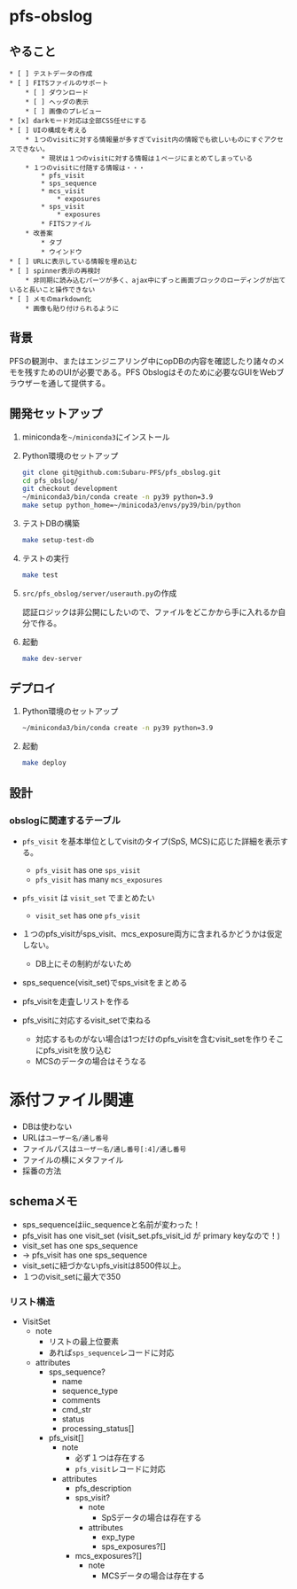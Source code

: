 # pfs-obslog

## やること
    * [ ] テストデータの作成
    * [ ] FITSファイルのサポート
        * [ ] ダウンロード
        * [ ] ヘッダの表示
        * [ ] 画像のプレビュー
    * [x] darkモード対応は全部CSS任せにする
    * [ ] UIの構成を考える
        * １つのvisitに対する情報量が多すぎてvisit内の情報でも欲しいものにすぐアクセスできない。
            * 現状は１つのvisitに対する情報は１ページにまとめてしまっている
        * １つのvisitに付随する情報は・・・
            * pfs_visit
            * sps_sequence
            * mcs_visit
                * exposures
            * sps_visit
                * exposures
            * FITSファイル
        * 改善案
            * タブ
            * ウインドウ
    * [ ] URLに表示している情報を埋め込む
    * [ ] spinner表示の再検討
        * 非同期に読み込むパーツが多く、ajax中にずっと画面ブロックのローディングが出ていると長いこと操作できない
    * [ ] メモのmarkdown化
        * 画像も貼り付けられるように

## 背景

PFSの観測中、またはエンジニアリング中にopDBの内容を確認したり諸々のメモを残すためのUIが必要である。PFS Obslogはそのために必要なGUIをWebブラウザーを通して提供する。

## 開発セットアップ

1. minicondaを`~/miniconda3`にインストール
1. Python環境のセットアップ
    ```bash
    git clone git@github.com:Subaru-PFS/pfs_obslog.git
    cd pfs_obslog/
    git checkout development
    ~/miniconda3/bin/conda create -n py39 python=3.9
    make setup python_home=~/minicoda3/envs/py39/bin/python
    ```
1. テストDBの構築
    ```bash
    make setup-test-db  
    ```

1. テストの実行
    ```bash
    make test
    ```

1. `src/pfs_obslog/server/userauth.py`の作成

    認証ロジックは非公開にしたいので、ファイルをどこかから手に入れるか自分で作る。

1. 起動
    ```bash
    make dev-server
    ```

## デプロイ

1. Python環境のセットアップ
    ```bash
    ~/miniconda3/bin/conda create -n py39 python=3.9
    ```

1. 起動
    ```bash
    make deploy
    ```

## 設計

### obslogに関連するテーブル
* `pfs_visit` を基本単位としてvisitのタイプ(SpS, MCS)に応じた詳細を表示する。
    * `pfs_visit` has one `sps_visit`
    * `pfs_visit` has many `mcs_exposures`
* `pfs_visit` は `visit_set` でまとめたい
    * `visit_set` has one `pfs_visit`

* １つのpfs_visitがsps_visit、mcs_exposure両方に含まれるかどうかは仮定しない。
    * DB上にその制約がないため
* sps_sequence(visit_set)でsps_visitをまとめる
* pfs_visitを走査しリストを作る
* pfs_visitに対応するvisit_setで束ねる
    * 対応するものがない場合は1つだけのpfs_visitを含むvisit_setを作りそこにpfs_visitを放り込む
    * MCSのデータの場合はそうなる

# 添付ファイル関連

* DBは使わない
* URLは`ユーザー名/通し番号`
* ファイルパスは`ユーザー名/通し番号[:4]/通し番号`
* ファイルの横にメタファイル
* 採番の方法

## schemaメモ

* sps_sequenceはiic_sequenceと名前が変わった！
* pfs_visit has one visit_set (visit_set.pfs_visit_id が primary keyなので！)
* visit_set has one sps_sequence
* -> pfs_visit has one sps_sequence
* visit_setに紐づかないpfs_visitは8500件以上。
* １つのvisit_setに最大で350

### リスト構造
* VisitSet
    * note
        * リストの最上位要素
        * あれば`sps_sequence`レコードに対応
    * attributes
        * sps_sequence?
            * name
            * sequence_type
            * comments
            * cmd_str
            * status
            * processing_status[]
        * pfs_visit[]
            * note
                * 必ず１つは存在する
                * `pfs_visit`レコードに対応
            * attributes
                * pfs_description
                * sps_visit?
                    * note
                        * SpSデータの場合は存在する
                    * attributes
                        * exp_type
                        * sps_exposures?[]
                * mcs_exposures?[]
                    * note
                        * MCSデータの場合は存在する
